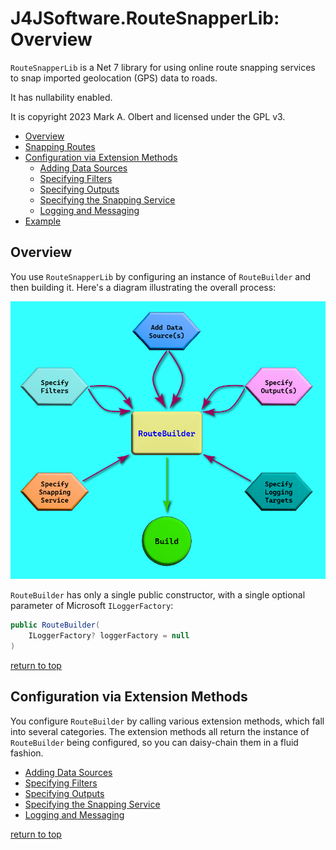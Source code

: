 # J4JSoftware.RouteSnapperLib: Overview

`RouteSnapperLib` is a Net 7 library for using online route snapping services to snap imported geolocation (GPS) data to roads.

It has nullability enabled.

It is copyright 2023 Mark A. Olbert and licensed under the GPL v3.

- [Overview](#overview)
- [Snapping Routes](snapping-routes.md)
- [Configuration via Extension Methods](#configuration-via-extension-methods)
  - [Adding Data Sources](adding-data-sources.md)
  - [Specifying Filters](specifying-filters.md)
  - [Specifying Outputs](specifying-outputs.md)
  - [Specifying the Snapping Service](specifying-the-snapping-service.md)
  - [Logging and Messaging](logging-and-messaging.md)
- [Example](example.md)

## Overview

You use `RouteSnapperLib` by configuring an instance of `RouteBuilder` and then building it. Here's a diagram illustrating the overall process:

![overall process](assets/overview.png)

`RouteBuilder` has only a single public constructor, with a single optional parameter of Microsoft `ILoggerFactory`:

```csharp
public RouteBuilder(
    ILoggerFactory? loggerFactory = null
)
```

[return to top](#j4jsoftwareroutesnapperlib-overview)

## Configuration via Extension Methods

You configure `RouteBuilder` by calling various extension methods, which fall into several categories. The extension methods all return the instance of `RouteBuilder` being configured, so you can daisy-chain them in a fluid fashion.

- [Adding Data Sources](adding-data-sources.md)
- [Specifying Filters](specifying-filters.md)
- [Specifying Outputs](specifying-outputs.md)
- [Specifying the Snapping Service](specifying-the-snapping-service.md)
- [Logging and Messaging](logging-and-messaging.md)

[return to top](#j4jsoftwareroutesnapperlib-overview)

